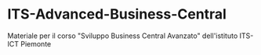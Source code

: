 # ITS-Advanced-Business-Central
Materiale per il corso "Sviluppo Business Central Avanzato" dell'istituto ITS-ICT Piemonte
